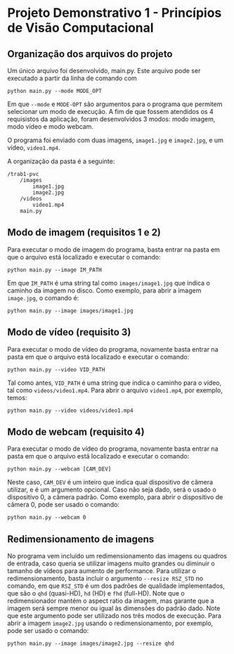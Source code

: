 # Projeto Demonstrativo 1 - Princípios de Visão Computacional

## Organização dos arquivos do projeto
Um único arquivo foi desenvolvido, main.py. Este arquivo pode ser executado a partir da linha de comando com
```
python main.py --mode MODE_OPT
```
    
Em que `--mode` e `MODE-OPT` são argumentos para o programa que permitem selecionar um modo de execução. A fim de que fossem atendidos os 4 requisistos da aplicação, foram desenvolvidos 3 modos: modo imagem, modo vídeo e modo webcam.

O programa foi enviado com duas imagens, `image1.jpg` e `image2.jpg`, e um vídeo, `video1.mp4`.

A organização da pasta é a seguinte:
```
/trab1-pvc
    /images
        image1.jpg
        image2.jpg
    /videos
        video1.mp4
    main.py
```

## Modo de imagem (requisitos 1 e 2)
Para executar o modo de imagem do programa, basta entrar na pasta em que o arquivo está localizado e executar o comando:
```
python main.py --image IM_PATH
```
    
Em que `IM_PATH` é uma string tal como `images/image1.jpg` que indica o caminho da imagem no disco. Como exemplo, para abrir a imagem `image.jpg`, o comando é:
```
python main.py --image images/image1.jpg
```

## Modo de vídeo (requisito 3)
Para executar o modo de vídeo do programa, novamente basta entrar na pasta em que o arquivo está localizado e executar o comando:
```
python main.py --video VID_PATH
```

Tal como antes, `VID_PATH` é uma string que indica o caminho para o vídeo, tal como `videos/video1.mp4`. Para abrir o arquivo `video1.mp4`, por exemplo, temos:
```
python main.py --video videos/video1.mp4
```

## Modo de webcam (requisito 4)
Para executar o modo de vídeo do programa, novamente basta entrar na pasta em que o arquivo está localizado e executar o comando:
```
python main.py --webcam [CAM_DEV]
```
    
Neste caso, `CAM_DEV` é um inteiro que indica qual dispositivo de câmera utilizar, e é um argumento opcional. Caso não seja dado, será o usado o dispositivo 0, a câmera padrão. Como exemplo, para abrir o dispositivo de câmera 0, pode ser usado o comando:
```
python main.py --webcam 0
```

## Redimensionamento de imagens
No programa vem incluído um redimensionamento das imagens ou quadros de entrada, caso queria se utilizar imagens muito grandes ou diminuir o tamanho de vídeos para aumento de performance. Para utilizar o redimensionamento, basta incluir o argumento `--resize RSZ_STD` no comando, em que `RSZ_STD` é um dos padrões de qualidade implementados, que são o `qhd` (quasi-HD), `hd` (HD) e `fhd` (full-HD). Note que o redimensionador mantém o aspect ratio da imagem, mas garante que a imagem será sempre menor ou igual às dimensões do padrão dado. Note que este argumento pode ser utilizado nos três modos de execução. Para abrir a imagem `image2.jpg` usando o redimensionamento, por exemplo, pode ser usado o comando:
```
python main.py --image images/image2.jpg --resize qhd
```
